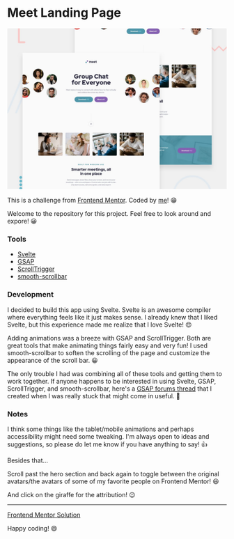 # Meet Landing Page

![preview of meet landing page challenge](./preview.jpg)

This is a challenge from [Frontend Mentor](https://www.frontendmentor.io/). Coded by [me](https://www.frontendmentor.io/profile/ApplePieGiraffe)! 😁

Welcome to the repository for this project. Feel free to look around and expore! 😀

### Tools

- [Svelte](https://svelte.dev/)
- [GSAP](https://greensock.com/gsap/)
- [ScrollTrigger](https://greensock.com/scrolltrigger/)
- [smooth-scrollbar](https://idiotwu.github.io/smooth-scrollbar/)

### Development

I decided to build this app using Svelte. Svelte is an awesome compiler where everything feels like it just makes sense. I already knew that I liked Svelte, but this experience made me realize that I love Svelte! 😍

Adding animations was a breeze with GSAP and ScrollTrigger. Both are great tools that make animating things fairly easy and very fun! I used smooth-scrollbar to soften the scrolling of the page and customize the appearance of the scroll bar. 😀

The only trouble I had was combining all of these tools and getting them to work together. If anyone happens to be interested in using Svelte, GSAP, ScrollTrigger, and smooth-scrollbar, here's a [GSAP forums thread](https://greensock.com/forums/topic/28165-how-to-use-scrolltriggers-scrollerproxy-in-svelte) that I created when I was really stuck that might come in useful. 🙂

### Notes

I think some things like the tablet/mobile animations and perhaps accessibility might need some tweaking. I'm always open to ideas and suggestions, so please do let me know if you have anything to say! 👍

Besides that...

Scroll past the hero section and back again to toggle between the original avatars/the avatars of some of my favorite people on Frontend Mentor! 😆

And click on the giraffe for the attribution! 😉

---

[Frontend Mentor Solution](https://www.frontendmentor.io/solutions/meet-landing-page-svelte-gsap-3r4x3DG5v)

Happy coding! 😄